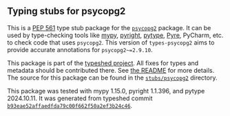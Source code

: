 ## Typing stubs for psycopg2

This is a [PEP 561](https://peps.python.org/pep-0561/)
type stub package for the [`psycopg2`](https://github.com/psycopg/psycopg2) package.
It can be used by type-checking tools like
[mypy](https://github.com/python/mypy/),
[pyright](https://github.com/microsoft/pyright),
[pytype](https://github.com/google/pytype/),
[Pyre](https://pyre-check.org/),
PyCharm, etc. to check code that uses `psycopg2`. This version of
`types-psycopg2` aims to provide accurate annotations for
`psycopg2~=2.9.10`.

This package is part of the [typeshed project](https://github.com/python/typeshed).
All fixes for types and metadata should be contributed there.
See [the README](https://github.com/python/typeshed/blob/main/README.md)
for more details. The source for this package can be found in the
[`stubs/psycopg2`](https://github.com/python/typeshed/tree/main/stubs/psycopg2)
directory.

This package was tested with
mypy 1.15.0,
pyright 1.1.396,
and pytype 2024.10.11.
It was generated from typeshed commit
[`b93eae52affaedfda79c00f662f50a2ef3b24c46`](https://github.com/python/typeshed/commit/b93eae52affaedfda79c00f662f50a2ef3b24c46).